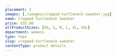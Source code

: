 ```yaml
---
placement: 3
images: [./images/cropped-turtleneck-sweater.jpg]
name: Cropped Turtleneck Sweater
price: $35.00
allProductSizes: [XS, S, M, L, XL, XXL]
department: womens
type: tops
slug: cropped-turtleneck-sweater
contentType: product details
---
```

